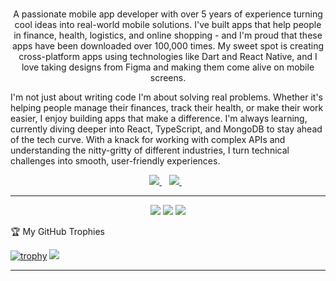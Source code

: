 <h1 align='center'></h1>
<p align='center'>
A passionate mobile app developer with over 5 years of experience turning cool ideas into real-world mobile solutions. I've built apps that help people in finance, health, logistics, and online shopping - and I'm proud that these apps have been downloaded over 100,000 times. My sweet spot is creating cross-platform apps using technologies like Dart and React Native, and I love taking designs from Figma and making them come alive on mobile screens. 

I'm not just about writing code I'm about solving real problems. Whether it's helping people manage their finances, track their health, or make their work easier, I enjoy building apps that make a difference. I'm always learning, currently diving deeper into React, TypeScript, and MongoDB to stay ahead of the tech curve. With a knack for working with complex APIs and understanding the nitty-gritty of different industries, I turn technical challenges into smooth, user-friendly experiences.
</p>
<p align='center'>
<p align="center" width="50%" height="50%">
</p>
<p align="center">
<!-- <a href="https://wa.me/2347012053471?text=Hello Henry I need you for a gig">
  <img src="https://img.shields.io/badge/WHATSAPP-%2325D366.svg?&style=for-the-badge&logo=whatsapp&logoColor=white" /> -->
<!-- </a>&nbsp;&nbsp; -->
<!-- <a href="https://twitter.com/henry_dykee">
  <img src="https://img.shields.io/badge/twitter-%231DA1F2.svg?&style=for-the-badge&logo=twitter&logoColor=white" /> -->
<!-- </a>&nbsp;&nbsp; -->
<a href="https://www.linkedin.com/in/ugochukwu-dike-33027b175/">
  <img src="https://img.shields.io/badge/linkedin-%230077B5.svg?&style=for-the-badge&logo=linkedin&logoColor=white" />
</a>&nbsp;&nbsp;
<a href="mailto:dykeehenry@gmail.com">
  <img src="https://img.shields.io/badge/email me-%23D14836.svg?&style=for-the-badge&logo=gmail&logoColor=white" />
</a>&nbsp;&nbsp;
<hr>
</p>
<p align="center">
  <img src ="https://github-readme-stats.vercel.app/api?username=Henrydykee&show_icons=true&count_private=true&theme=darcula&hide_border=true&hide=issues,contribs&bg_color=00000000">
  <img src ="https://github-readme-stats.vercel.app/api/top-langs/?username=Henrydykee&layout=compact&hide_border=true&theme=darcula&bg_color=00000000&langs_count=6">
  <img src ="https://github-readme-streak-stats.herokuapp.com?user=Henrydykee&theme=darcula&hide_border=true&background=FFFFFF00">
</p>
 🏆 My GitHub Trophies
 
[![trophy](https://github-profile-trophy.vercel.app/?username=Henrydykee&theme=onedark&margin-w=15&margin-h=15)](https://www.buymeacoffee.com/pantani)
 <img src="https://github-readme-activity-graph.vercel.app/graph?username=Henrydykee&theme=xcode&hide_border=true" />

<hr>
